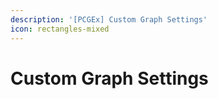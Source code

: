 ```yaml
---
description: '[PCGEx] Custom Graph Settings'
icon: rectangles-mixed
---
```


# Custom Graph Settings

